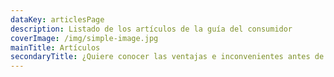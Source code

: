 ```yaml
---
dataKey: articlesPage
description: Listado de los artículos de la guía del consumidor
coverImage: /img/simple-image.jpg
mainTitle: Artículos
secondaryTitle: ¿Quiere conocer las ventajas e inconvenientes antes de comprar?
---
```

